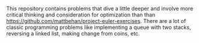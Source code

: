 This repository contains problems that dive a little deeper and involve more critical thinking and consideration for optimization than than https://github.com/mattbehan/project-euler-exercises. There are a lot of classic programming problems like implementing a queue with two stacks, reversing a linked list, making change from coins, etc.
